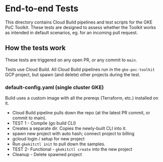 # End-to-end Tests 

This directory contains Cloud Build pipelines and test scripts for the GKE PoC Toolkit. These tests are designed to assess whether the Toolkit works as intended in default scenarios, eg. for an incoming pull request. 

## How the tests work 

These tests are triggered on any open PR, or any commit to `main`. 

Tests use Cloud Build. All Cloud Build pipelines run in the `gke-poc-toolkit` GCP project, but spawn (and delete) other projects during the test. 

### default-config.yaml (single cluster GKE)

Build uses a custom image with all the prereqs (Terraform, etc.) installed on it. 

- Cloud Build pipeline pulls down the repo (at the latest PR commit, or commit to main). 
- TEST 1 - Compile (go build CLI)
- Creates a separate dir. Copies the newly-built CLI into it. 
- spawn new project with auto hash; connect project to billing 
- gcloud login / setup for new project 
- Run `gkekitctl init` to pull down the samples. 
- TEST 2- Functional - `gkekitctl create` into the new project 
- Cleanup - Delete spawned project 
